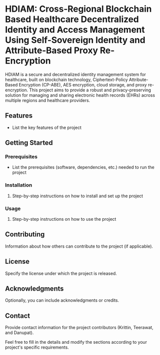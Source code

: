 # HDIAM: Cross-Regional Blockchain Based Healthcare Decentralized Identity and Access Management Using Self-Sovereign Identity and Attribute-Based Proxy Re-Encryption

HDIAM is a secure and decentralized identity management system for healthcare, built on blockchain technology, Ciphertext-Policy Attribute-Based Encryption (CP-ABE), AES encryption, cloud storage, and proxy re-encryption. This project aims to provide a robust and privacy-preserving solution for managing and sharing electronic health records (EHRs) across multiple regions and healthcare providers.

## Features

- List the key features of the project

## Getting Started

### Prerequisites

- List the prerequisites (software, dependencies, etc.) needed to run the project

### Installation

1. Step-by-step instructions on how to install and set up the project

### Usage

1. Step-by-step instructions on how to use the project

## Contributing

Information about how others can contribute to the project (if applicable).

## License

Specify the license under which the project is released.

## Acknowledgments

Optionally, you can include acknowledgments or credits.

## Contact

Provide contact information for the project contributors (Krittin, Teerawat, and Danupat).

Feel free to fill in the details and modify the sections according to your project's specific requirements.
